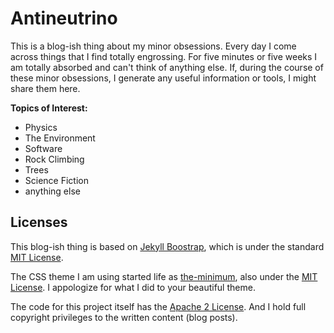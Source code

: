 # Antineutrino

This is a blog-ish thing about my minor obsessions. Every day I come across things that I find totally engrossing. For five minutes or five weeks I am totally absorbed and can't think of anything else. If, during the course of these minor obsessions, I generate any useful information or tools, I might share them here.

**Topics of Interest:**

* Physics
* The Environment
* Software
* Rock Climbing
* Trees
* Science Fiction
* anything else


## Licenses

This blog-ish thing is based on [Jekyll Boostrap](http://jekyllbootstrap.com), which is under the standard [MIT License](http://opensource.org/licenses/MIT).

The CSS theme I am using started life as [the-minimum](http://themes.jekyllbootstrap.com/preview/the-minimum/), also under the [MIT License](http://opensource.org/licenses/MIT). I appologize for what I did to your beautiful theme.

The code for this project itself has the [Apache 2 License](https://github.com/john-science/john-science.github.io/blob/master/LICENSE). And I hold full copyright privileges to the written content (blog posts).  
